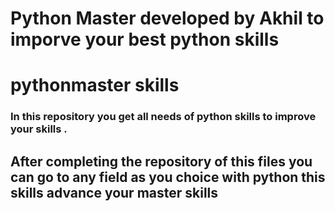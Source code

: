# Python Master developed by Akhil to imporve your best python skills 
# pythonmaster skills


### In this repository you get all needs of python skills to improve your skills .
## After completing the repository of this files you can go to any field as you choice with python this skills advance your master  skills 
